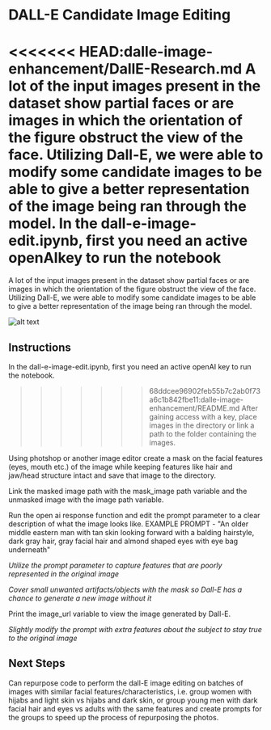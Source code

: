 # DALL-E Candidate Image Editing
<<<<<<< HEAD:dalle-image-enhancement/DallE-Research.md
A lot of the input images present in the dataset show partial faces or are images in which the orientation of the figure obstruct the view of the face. Utilizing Dall-E, we were able to modify some candidate images to be able to give a better representation of the image being ran through the model. 
In the dall-e-image-edit.ipynb, first you need an active openAIkey to run the notebook
=======

A lot of the input images present in the dataset show partial faces or are images in which the orientation
of the figure obstruct the view of the face. Utilizing Dall-E, we were able to modify some candidate images
to be able to give a better representation of the image being ran through the model. 

<!-- 
Commenting out this image reference since it seems unrelated (TRG)
![](https://github.com/Epicato/lux-AI/blob/main/game.png) 
-->

![alt text](Isolated.png "Title")

## Instructions

In the dall-e-image-edit.ipynb, first you need an active openAI key to run the notebook.

>>>>>>> 68ddcee96902feb55b7c2ab0f73a6c1b842fbe11:dalle-image-enhancement/README.md
After gaining access with a key, place images in the directory or link a path to the folder containing the images.

Using photshop or another image editor create a mask on the facial features (eyes, mouth etc.) of the image while
keeping features like hair and jaw/head structure intact and save that image to the directory.

Link the masked image path with the mask_image path variable and the unmasked image with the image path variable.

Run the open ai response function and edit the prompt parameter to a clear description of what the image looks like.
EXAMPLE PROMPT - "An older middle eastern man with tan skin looking forward with a balding hairstyle, dark gray hair, gray facial hair and almond shaped eyes with eye bag underneath"

*Utilize the prompt parameter to capture features that are poorly represented in the original image*

*Cover small unwanted artifacts/objects with the mask so Dall-E has a chance to generate a new image without it*

Print the image_url variable to view the image generated by Dall-E.

*Slightly modify the prompt with extra features about the subject to stay true to the original image*

## Next Steps
Can repurpose code to perform the dall-E image editing on batches of images with similar facial features/characteristics,
i.e. group women with hijabs and light skin vs hijabs and dark skin, or group young men with dark facial hair and eyes vs
adults with the same features and create prompts for the groups to speed up the process of repurposing the photos.
